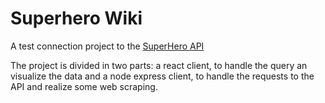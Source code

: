 # Superhero Wiki
A test connection project to the [SuperHero API](https://superheroapi.com/index.html)

The project is divided in two parts: a react client, to handle the query an visualize the data and a node express client, to handle the requests to the API and realize some web scraping.